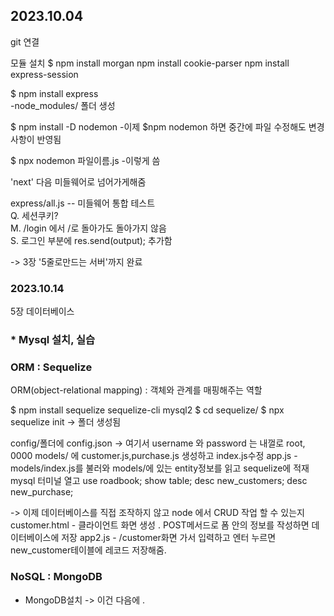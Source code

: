 ## 2023.10.04
git 연결  


모듈 설치 
$ npm install morgan
npm install cookie-parser
npm install express-session



$ npm install express  
-node_modules/ 폴더 생성 

$ npm install -D nodemon 
-이제 $npm nodemon 하면 중간에 파일 수정해도 변경 사항이 반영됨 

$ npx nodemon 파일이름.js
-이렇게 씀

'next' 다음 미들웨어로 넘어가게해줌 

express/all.js -- 미들웨어 통합 테스트   
Q. 세션쿠키?    
M. /login 에서 /로 돌아가도 돌아가지 않음   
S.  로그인 부분에 res.send(output); 추가함

-> 3장  '5줄로만드는 서버'까지 완료 


### 2023.10.14
5장 데이터베이스 
### * Mysql 설치, 실습
 
### ORM : Sequelize
ORM(object-relational mapping) : 객체와 관계를 매핑해주는 역할

$ npm install sequelize sequelize-cli mysql2
$ cd sequelize/
$ npx sequelize init
-> 폴더 생성됨

config/폴더에 config.json -> 여기서 username 와 password 는 내껄로 root, 0000
models/ 에 customer.js,purchase.js 생성하고 index.js수정 
app.js - models/index.js를 불러와 models/에 있는 entity정보를 읽고 sequelize에 적재 
mysql 터미널 열고 
use roadbook;
show table;
desc new_customers;
desc new_purchase;

-> 이제 데이터베이스를 직접 조작하지 않고 node 에서 CRUD 작업 할 수 있는지 
customer.html - 클라이언트 화면 생성 . POST메서드로 폼 안의 정보를 작성하면 데이터베이스에 저장
app2.js - /customer화면 가서 입력하고  엔터 누르면 new_customer테이블에 레코드 저장해줌.

### NoSQL : MongoDB
* MongoDB설치 
-> 이건 다음에 . 
